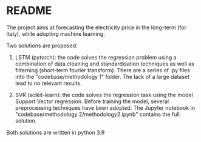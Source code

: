 # README

The project aims at forecasting the electricity price in the long-term (for Italy), while adopting machine learning.

Two solutions are proposed:

1) LSTM (pytorch): the code solves the regression problem using a combination of data cleaning and standardisation
                   techniques as well as filterning (short-term fourier transform). There are a series of .py files
                   into the "codebase/methodology 1" folder. The lack of a large dataset lead to no relevant results.

2) SVR (scikit-learn): the code solves the regression task using the model Support Vector regression. Before training
                       the model, several preprocessing techniques have been adopted. The Jupyter notebook in
                       "codebase/methodology 2/methodology2.ipynb" contains the full solution.
                       
Both solutions are written in python 3.9
